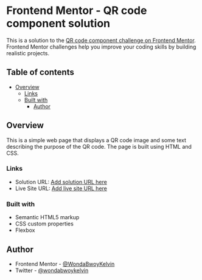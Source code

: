 # Frontend Mentor - QR code component solution

This is a solution to the [QR code component challenge on Frontend Mentor](https://www.frontendmentor.io/challenges/qr-code-component-iux_sIO_H). Frontend Mentor challenges help you improve your coding skills by building realistic projects. 

## Table of contents

- [Overview](#overview)
  - [Links](#links)
  - [Built with](#built-with)
    - [Author](#author)


## Overview
This is a simple web page that displays a QR code image and some text describing the purpose of the QR code. The page is built using HTML and CSS.


### Links

- Solution URL: [Add solution URL here](https://your-solution-url.com)
- Live Site URL: [Add live site URL here](https://your-live-site-url.com)

### Built with

- Semantic HTML5 markup
- CSS custom properties
- Flexbox

## Author

- Frontend Mentor - [@WondaBwoyKelvin](https://www.frontendmentor.io/profile/yourusername)
- Twitter - [@wondabwoykelvin](https://www.twitter.com/yourusername)



